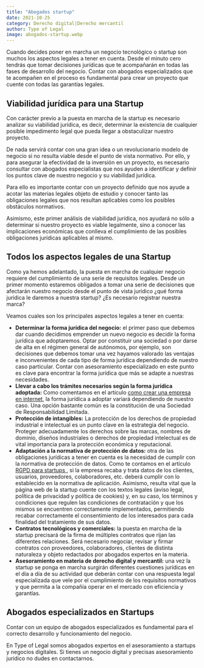 ```yaml
---
title: "Abogados startup"
date: 2021-10-25
category: Derecho digital|Derecho mercantil
author: Type of Legal
image: abogados-startup.webp
---
```


Cuando decides poner en marcha un negocio tecnológico o startup son muchos los aspectos legales a tener en cuenta. Desde el minuto cero tendrás que tomar decisiones jurídicas que te acompañarán en todas las fases de desarrollo del negocio. Contar con abogados especializados que te acompañen en el proceso es fundamental para crear un proyecto que cuente con todas las garantías legales.

**Viabilidad jurídica para una Startup**
----------------------------------------

Con carácter previo a la puesta en marcha de la startup es necesario analizar su viabilidad jurídica, es decir, determinar la existencia de cualquier posible impedimento legal que pueda llegar a obstaculizar nuestro proyecto.

De nada servirá contar con una gran idea o un revolucionario modelo de negocio si no resulta viable desde el punto de vista normativo. Por ello, y para asegurar la efectividad de la inversión en un proyecto, es necesario  consultar con abogados especialistas que nos ayuden a identificar y definir los puntos clave de nuestro negocio y su viabilidad jurídica.

Para ello es importante contar con un proyecto definido que nos ayude a acotar las materias legales objeto de estudio y conocer tanto las obligaciones legales que nos resultan aplicables como los posibles obstáculos normativos.

Asimismo, este primer análisis de viabilidad jurídica, nos ayudará no sólo a determinar si nuestro proyecto es viable legalmente, sino a conocer las implicaciones económicas que conlleva el cumplimiento de las posibles obligaciones jurídicas aplicables al mismo.

**Todos los aspectos legales de una Startup**
---------------------------------------------

Como ya hemos adelantado, la puesta en marcha de cualquier negocio requiere del cumplimiento de una serie de requisitos legales. Desde un primer momento estaremos obligados a tomar una serie de decisiones que afectarán nuestro negocio desde el punto de vista jurídico ¿qué forma jurídica le daremos a nuestra startup? ¿Es necesario registrar nuestra marca?

Veamos cuales son los principales aspectos legales a tener en cuenta: 

*   **Determinar la forma jurídica del negocio:** el primer paso que debemos dar cuando decidimos emprender un nuevo negocio es decidir la forma jurídica que adoptaremos. Optar por constituir una sociedad o por darse de alta en el régimen general de autónomos, por ejemplo, son decisiones que debemos tomar una vez hayamos valorado las ventajas e inconvenientes de cada tipo de forma jurídica dependiendo de nuestro caso particular. Contar con asesoramiento especializado en este punto es clave para encontrar la forma jurídica que más se adapte a nuestras necesidades.
*   **Llevar a cabo los trámites necesarios según la forma jurídica adoptada:** Como comentamos en el artículo [como crear una empresa en internet](https://typeoflegal.com/como-crear-una-empresa-en-internet/), la forma jurídica a adoptar variará dependiendo de nuestro caso. Una opción bastante común es la constitución de una Sociedad de Responsabilidad Limitada.
*   **Protección de intangibles:** La protección de los derechos de propiedad industrial e intelectual es un punto clave en la estrategia del negocio. Proteger adecuadamente los derechos sobre las marcas, nombres de dominio, diseños industriales o derechos de propiedad intelectual es de vital importancia para la protección económica y reputacional.
*   **Adaptación a la normativa de protección de datos:** otra de las obligaciones jurídicas a tener en cuenta es la necesidad de cumplir con la normativa de protección de datos. Como te contamos en el artículo [RGPD para startups ,](https://typeoflegal.com/rgpd-para-startups/) si la empresa recaba y trata datos de los clientes, usuarios, proveedores, colaboradores, etc. deberá cumplir con lo establecido en la normativa de aplicación. Asimismo, resulta vital que la página web de la startup cuente con los textos legales (aviso legal, política de privacidad y política de cookies) y, en su caso, los términos y condiciones que regulen las condiciones de contratación y que los mismos se encuentren correctamente implementados, permitiendo recabar correctamente el consentimiento de los interesados para cada finalidad del tratamiento de sus datos.
*   **Contratos tecnológicos y comerciales:** la puesta en marcha de la startup precisará de la firma de múltiples contratos que rijan las diferentes relaciones. Será necesario negociar, revisar y firmar contratos con proveedores, colaboradores, clientes de distinta naturaleza y objeto redactados por abogados expertos en la materia.
*   **Asesoramiento en materia de derecho digital y mercantil:** una vez la startup se ponga en marcha surgirán diferentes cuestiones jurídicas en el día a día de su actividad que deberán contar con una respuesta legal especializada que vele por el cumplimiento de los requisitos normativos y que permita a la compañía operar en el mercado con eficiencia y garantías.

**Abogados especializados en Startups**
---------------------------------------

Contar con un equipo de abogados especializados es fundamental para el correcto desarrollo y funcionamiento del negocio.

En Type of Legal somos abogados expertos en el asesoramiento a startups y negocios digitales. Si tienes un negocio digital y precisas asesoramiento jurídico no dudes en contactarnos.
